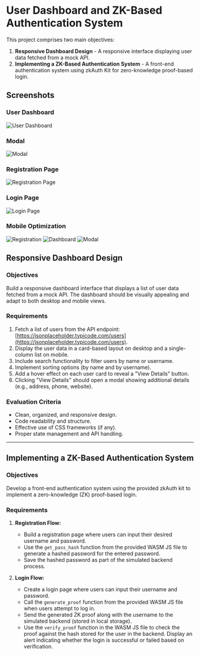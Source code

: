 # User Dashboard and ZK-Based Authentication System

This project comprises two main objectives: 

1. **Responsive Dashboard Design** - A responsive interface displaying user data fetched from a mock API.
2. **Implementing a ZK-Based Authentication System** - A front-end authentication system using zkAuth Kit for zero-knowledge proof-based login.

## Screenshots
### User Dashboard

![User Dashboard](public/screenshots/three.jpg)

### Modal

![Modal](public/screenshots/four.jpg)

### Registration Page

![Registration Page](public/screenshots/two.jpg)

### Login Page

![Login Page](public/screenshots/one.jpg)

### Mobile Optimization

![Registration](public/screenshots/mob1.jpg)
![Dashboard](public/screenshots/mob2.jpg)
![Modal](public/screenshots/mob3.jpg)

## Responsive Dashboard Design

### Objectives

Build a responsive dashboard interface that displays a list of user data fetched from a mock API. The dashboard should be visually appealing and adapt to both desktop and mobile views.

### Requirements

1. Fetch a list of users from the API endpoint: 
   [https://jsonplaceholder.typicode.com/users](https://jsonplaceholder.typicode.com/users).
2. Display the user data in a card-based layout on desktop and a single-column list on mobile.
3. Include search functionality to filter users by name or username.
4. Implement sorting options (by name and by username).
5. Add a hover effect on each user card to reveal a "View Details" button.
6. Clicking "View Details" should open a modal showing additional details (e.g., address, phone, website).

### Evaluation Criteria

- Clean, organized, and responsive design.
- Code readability and structure.
- Effective use of CSS frameworks (if any).
- Proper state management and API handling.

---

## Implementing a ZK-Based Authentication System

### Objectives

Develop a front-end authentication system using the provided zkAuth kit to implement a zero-knowledge (ZK) proof-based login.

### Requirements

1. **Registration Flow:**
   - Build a registration page where users can input their desired username and password.
   - Use the `get_pass_hash` function from the provided WASM JS file to generate a hashed password for the entered password.
   - Save the hashed password as part of the simulated backend process.

2. **Login Flow:**
   - Create a login page where users can input their username and password.
   - Call the `generate_proof` function from the provided WASM JS file when users attempt to log in.
   - Send the generated ZK proof along with the username to the simulated backend (stored in local storage).
   - Use the `verify_proof` function in the WASM JS file to check the proof against the hash stored for the user in the backend. Display an alert indicating whether the login is successful or failed based on verification.
